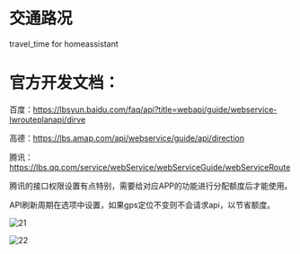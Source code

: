 # 交通路况
travel_time for homeassistant

# 官方开发文档：

百度：https://lbsyun.baidu.com/faq/api?title=webapi/guide/webservice-lwrouteplanapi/dirve

高德：https://lbs.amap.com/api/webservice/guide/api/direction

腾讯：https://lbs.qq.com/service/webService/webServiceGuide/webServiceRoute

腾讯的接口权限设置有点特别，需要给对应APP的功能进行分配额度后才能使用。

API刷新周期在选项中设置，如果gps定位不变则不会请求api，以节省额度。

![21](https://github.com/dscao/travel_time/assets/16587914/f63d740e-0740-4fce-b14e-0dc6394b71fa)


![22](https://github.com/dscao/travel_time/assets/16587914/06ecc80a-015a-4be1-a36a-4dd06908f0f2)
